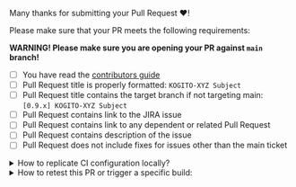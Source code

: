 Many thanks for submitting your Pull Request :heart:! 

Please make sure that your PR meets the following requirements:

**WARNING! Please make sure you are opening your PR against `main` branch!**

- [ ] You have read the [contributors guide](https://github.com/kiegroup/kogito-runtimes#contributing-to-kogito)
- [ ] Pull Request title is properly formatted: `KOGITO-XYZ Subject`
- [ ] Pull Request title contains the target branch if not targeting main: `[0.9.x] KOGITO-XYZ Subject`
- [ ] Pull Request contains link to the JIRA issue
- [ ] Pull Request contains link to any dependent or related Pull Request
- [ ] Pull Request contains description of the issue
- [ ] Pull Request does not include fixes for issues other than the main ticket

<details>
<summary>
How to replicate CI configuration locally?
</summary>

We do "simple" maven builds, they are just basically maven commands, but just because we have multiple repositories related between them and one change could affect several of those projects by multiple pull requests, we use [build-chain tool](https://github.com/kiegroup/github-action-build-chain) to handle cross repository builds and be sure that we always use latest version of the code for each repository.

[build-chain tool](https://github.com/kiegroup/github-action-build-chain) is not only a github-action tool but a CLI one, so in case you posted multiple pull requests related with this change you can easily reproduce the same build by executing it locally. See [local execution](https://github.com/kiegroup/github-action-build-chain#local-execution) details to get more information about it.
</details>

<details>
<summary>
How to retest this PR or trigger a specific build:
</summary>

* <b>Pull Request</b>  
  Please add comment: <b>Jenkins retest this</b>
 
* <b>Quarkus LTS checks</b>  
  Please add comment: <b>Jenkins run LTS</b>

* <b>Native checks</b>  
  Please add comment: <b>Jenkins run native</b>

</details>